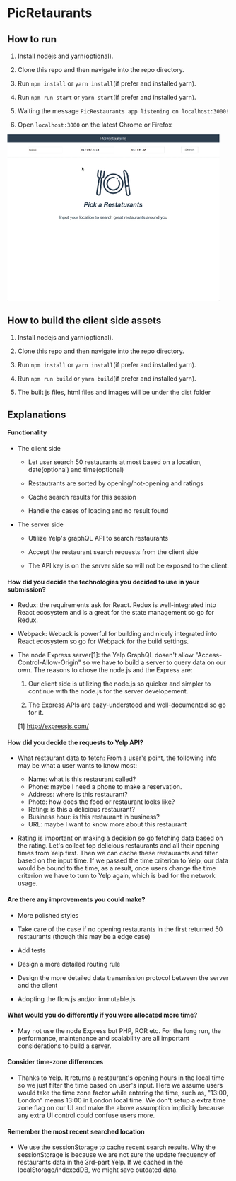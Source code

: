 # PicRetaurants

## How to run
1. Install nodejs and yarn(optional).

2. Clone this repo and then navigate into the repo directory.

3. Run `npm install` or `yarn install`(if prefer and installed yarn).

4. Run `npm run start` or `yarn start`(if prefer and installed yarn).

5. Waiting the message `PicRestaurants app listening on localhost:3000!`

6. Open `localhost:3000` on the latest Chrome or Firefox

<img width="480" src="./demo.gif">

## How to build the client side assets
1. Install nodejs and yarn(optional).

2. Clone this repo and then navigate into the repo directory.

3. Run `npm install` or `yarn install`(if prefer and installed yarn).

4. Run `npm run build` or `yarn build`(if prefer and installed yarn).

5. The built js files, html files and images will be under the dist folder

## Explanations

#### Functionality
- The client side
  - Let user search 50 restaurants at most based on a location, date(optional) and time(optional)

  - Restautrants are sorted by opening/not-opening and ratings

  - Cache search results for this session

  - Handle the cases of loading and no result found

- The server side
  - Utilize Yelp's graphQL API to search restaurants

  - Accept the restaurant search requests from the client side

  - The API key is on the server side so will not be exposed to the client.

#### How did you decide the technologies you decided to use in your submission?
- Redux: the requirements ask for React. Redux is well-integrated into React ecosystem and is a great for the state management so go for Redux.

- Webpack: Weback is powerful for building and nicely integrated into React ecosystem so go for Webpack for the build settings.

- The node Express server[1]: the Yelp GraphQL dosen't allow "Access-Control-Allow-Origin" so we have to build a server to query data on our own. The reasons to chose the node.js and the Express are:

  1. Our client side is utilizing the node.js so quicker and simpler to continue with the node.js for the server developement.

  2. The Express APIs are eazy-understood and well-documented so go for it.

  [1] http://expressjs.com/

#### How did you decide the requests to Yelp API?
- What restaurant data to fetch: From a user's point, the following info may be what a user wants to know most:
  - Name: what is this restaurant called?
  - Phone: maybe I need a phone to make a reservation.
  - Address: where is this restaurant?
  - Photo: how does the food or restaurant looks like?
  - Rating: is this a delicious restaurant?
  - Business hour: is this restaurant in business?
  - URL: maybe I want to know more about this restaurant

- Rating is important on making a decision so go fetching data based on the rating. Let's collect top delicious restaurants and all their opening times from Yelp first. Then we can cache these restaurants and filter based on the input time. If we passed the time criterion to Yelp, our data would be bound to the time, as a result, once users change the time criterion we have to turn to Yelp again, which is bad for the network usage.

#### Are there any improvements you could make?
- More polished styles

- Take care of the case if no opening restaurants in the first returned 50 restaurants (though this may be a edge case)

- Add tests

- Design a more detailed routing rule

- Design the more detailed data transmission protocol between the server and the client

- Adopting the flow.js and/or immutable.js

#### What would you do differently if you were allocated more time?
- May not use the node Express but PHP, ROR etc. For the long run, the performance, maintenance and scalability are all important considerations to build a server.  

#### Consider time-zone differences
- Thanks to Yelp. It returns a restaurant's opening hours in the local time so we just filter the time based on user's input. Here we assume users would take the time zone factor while entering the time, such as, "13:00, London" means 13:00 in London local time. We don't setup a extra time zone flag on our UI and make the above assumption implicitly because any extra UI control could confuse users more.

#### Remember the most recent searched location
- We use the sessionStorage to cache recent search results. Why the sessionStorage is because we are not sure the update frequency of restaurants data in the 3rd-part Yelp. If we cached in the localStorage/indexedDB, we might save outdated data.










